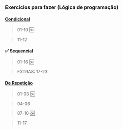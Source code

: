 ### Exercícios para fazer (Lógica de programação)

#### [Condicional](https://github.com/weschristi/TIPI-2.0/tree/main/logicaProgamacao/estrutCondicional)

> 01-10 🆗

> 11-12

#### ✅ [Sequencial](https://github.com/weschristi/TIPI-2.0/tree/main/logicaProgamacao/estrutSequencial)

> 01-16 🆗

> EXTRAS: 17-23


#### [De Repetição](https://github.com/weschristi/TIPI-2.0/tree/main/logicaProgamacao/estrutRepeticao)
> 01-03 🆗

> 04-06

> 07-10 🆗

> 11-17
